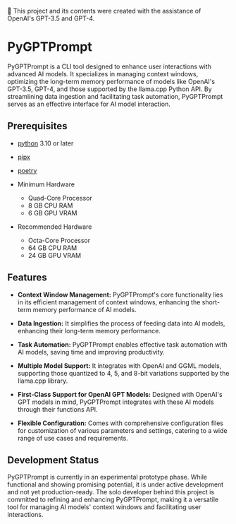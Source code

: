 📝 This project and its contents were created with the assistance of OpenAI's
GPT-3.5 and GPT-4.

# PyGPTPrompt

PyGPTPrompt is a CLI tool designed to enhance user interactions with advanced AI
models. It specializes in managing context windows, optimizing the long-term
memory performance of models like OpenAI's GPT-3.5, GPT-4, and those supported
by the llama.cpp Python API. By streamlining data ingestion and facilitating
task automation, PyGPTPrompt serves as an effective interface for AI model
interaction.

## Prerequisites

- [python](https://www.python.org/) 3.10 or later
- [pipx](https://pypa.github.io/pipx/)
- [poetry](https://python-poetry.org/docs/)

- Minimum Hardware

  - Quad-Core Processor
  - 8 GB CPU RAM
  - 6 GB GPU VRAM

- Recommended Hardware
  - Octa-Core Processor
  - 64 GB CPU RAM
  - 24 GB GPU VRAM

## Features

- **Context Window Management:** PyGPTPrompt's core functionality lies in its
  efficient management of context windows, enhancing the short-term memory
  performance of AI models.

- **Data Ingestion:** It simplifies the process of feeding data into AI models,
  enhancing their long-term memory performance.

- **Task Automation:** PyGPTPrompt enables effective task automation with AI
  models, saving time and improving productivity.

- **Multiple Model Support:** It integrates with OpenAI and GGML models,
  supporting those quantized to 4, 5, and 8-bit variations supported by the
  llama.cpp library.

- **First-Class Support for OpenAI GPT Models:** Designed with OpenAI's GPT
  models in mind, PyGPTPrompt integrates with these AI models through their
  functions API.

- **Flexible Configuration:** Comes with comprehensive configuration files for
  customization of various parameters and settings, catering to a wide range of
  use cases and requirements.

## Development Status

PyGPTPrompt is currently in an experimental prototype phase. While functional
and showing promising potential, it is under active development and not yet
production-ready. The solo developer behind this project is committed to
refining and enhancing PyGPTPrompt, making it a versatile tool for managing AI
models' context windows and facilitating user interactions.

